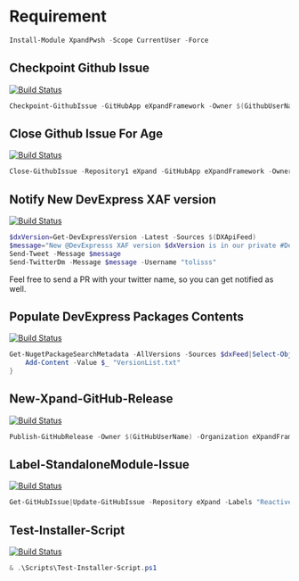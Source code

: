# Requirement
```ps1
Install-Module XpandPwsh -Scope CurrentUser -Force
```
## Checkpoint Github Issue
[![Build Status](https://dev.azure.com/eXpandDevOps/eXpandFramework/_apis/build/status/Checkpoint-GithubIssue?branchName=master)](https://dev.azure.com/eXpandDevOps/eXpandFramework/_build/latest?definitionId=34&branchName=master)
```ps1
Checkpoint-GithubIssue -GitHubApp eXpandFramework -Owner $(GithubUserName) -Organization eXpandFramework -Repository1 eXpand -Repository2 "lab" -Message $msg -Pass $(GithubPass) 
```
## Close Github Issue For Age
[![Build Status](https://dev.azure.com/eXpandDevOps/eXpandFramework/_apis/build/status/Close-Issue-ForAge?branchName=master)](https://dev.azure.com/eXpandDevOps/eXpandFramework/_build/latest?definitionId=33&branchName=master)
```ps1
Close-GithubIssue -Repository1 eXpand -GitHubApp eXpandFramework -Owner $(GithubUserName) -Pass $(GithubPass) -Organization eXpandFramework
```
## Notify New DevExpress XAF version
[![Build Status](https://dev.azure.com/eXpandDevOps/eXpandFramework/_apis/build/status/Notify-New-XAF-Version?branchName=master)](https://dev.azure.com/eXpandDevOps/eXpandFramework/_build/latest?definitionId=35&branchName=master)
```ps1
$dxVersion=Get-DevExpressVersion -Latest -Sources $(DXApiFeed)
$message="New @DevExpresss XAF version $dxVersion is in our private #DevExpress nuget feed."
Send-Tweet -Message $message
Send-TwitterDm -Message $message -Username "tolisss"
```

Feel free to send a PR with your twitter name, so you can get notified as well.
## Populate DevExpress Packages Contents
[![Build Status](https://dev.azure.com/eXpandDevOps/eXpandFramework/_apis/build/status/Populate-DevExpress-Packages-Contents?branchName=master)](https://dev.azure.com/eXpandDevOps/eXpandFramework/_build/latest?definitionId=36&branchName=master)
```ps1
Get-NugetPackageSearchMetadata -AllVersions -Sources $dxFeed|Select-Object -ExpandProperty metadata|Select-Object -ExpandProperty Version |Select-Object -ExpandProperty Version -Unique|ForEach-Object{
    Add-Content -Value $_ "VersionList.txt"
}
```
## New-Xpand-GitHub-Release
[![Build Status](https://dev.azure.com/eXpandDevOps/eXpandFramework/_apis/build/status/Xpand-Github-Release?branchName=master)](https://dev.azure.com/eXpandDevOps/eXpandFramework/_build/latest?definitionId=37&branchName=master)
```ps1
Publish-GitHubRelease -Owner $(GitHubUserName) -Organization eXpandFramework -Repository lab -ReleaseName $milestone -ReleaseNotes $notes -Pass $(GitHubPass) -Verbose -Files $files
```
## Label-StandaloneModule-Issue
[![Build Status](https://dev.azure.com/eXpandDevOps/eXpandFramework/_apis/build/status/Label-StandAloneModule-Issues?branchName=master)](https://dev.azure.com/eXpandDevOps/eXpandFramework/_build/latest?definitionId=42&branchName=master)
```ps1
Get-GitHubIssue|Update-GitHubIssue -Repository eXpand -Labels "Reactive.XAF" 
```
## Test-Installer-Script
[![Build Status](https://dev.azure.com/eXpandDevOps/eXpandFramework/_apis/build/status/BuildTools/Test-Installer-Script?branchName=master)](https://dev.azure.com/eXpandDevOps/eXpandFramework/_build/latest?definitionId=43&branchName=master)
```ps1
& .\Scripts\Test-Installer-Script.ps1
```

